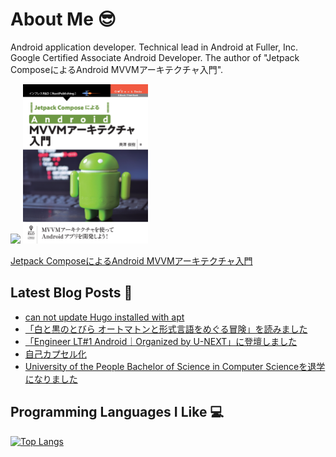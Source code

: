 # About Me 😎

Android application developer. Technical lead in Android at Fuller, Inc. Google Certified Associate Android Developer. The author of "Jetpack ComposeによるAndroid MVVMアーキテクチャ入門".

<img src="https://api.accredible.com/v1/frontend/credential_website_embed_image/badge/22745791?key=91642f55a8d5ce14b85a29e0884729eb3a09a45d02d2f24fc8d7ebf1c6fed1cd" />

<img src="https://github.com/okuzawats/okuzawats/raw/main/img/mvvm.jpg" width="200" >

[Jetpack ComposeによるAndroid MVVMアーキテクチャ入門](https://nextpublishing.jp/book/13660.html)

## Latest Blog Posts 🚀
<!-- BLOG-POST-LIST:START -->
- [can not update Hugo installed with apt](https://okuzawats.com/blog/can-not-update-hugo/)
- [「白と黒のとびら オートマトンと形式言語をめぐる冒険」を読みました](https://okuzawats.com/blog/archimage-garrets-apprenticeship/)
- [「Engineer LT#1 Android｜Organized by U-NEXT」に登壇しました](https://okuzawats.com/blog/halt-github-actions/)
- [自己カプセル化](https://okuzawats.com/blog/self-encapsulation/)
- [University of the People Bachelor of Science in Computer Scienceを退学になりました](https://okuzawats.com/blog/withdrawal-from-university-of-the-people/)
<!-- BLOG-POST-LIST:END -->

## Programming Languages I Like 💻
[![Top Langs](https://github-readme-stats.vercel.app/api/top-langs/?username=okuzawats)](https://github.com/anuraghazra/github-readme-stats)
